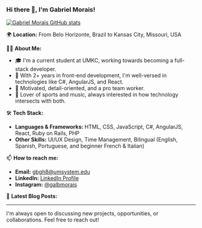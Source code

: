 ### Hi there 👋, I'm Gabriel Morais!

[![Gabriel Morais GitHub stats](https://github-readme-stats.vercel.app/api?username=gabmos&count_private=true&show_icons=true&theme=default)](https://github.com/gabmos)

🌍 **Location:** From Belo Horizonte, Brazil to Kansas City, Missouri, USA

👨‍💻 **About Me:**
- 🎓 I'm a current student at UMKC, working towards becoming a full-stack developer.
- 💼 With 2+ years in front-end development, I'm well-versed in technologies like C#, AngularJS, and React.
- 🌟 Motivated, detail-oriented, and a pro team worker.
- 🎵 Lover of sports and music, always interested in how technology intersects with both.

🛠 **Tech Stack:**
- **Languages & Frameworks:** HTML, CSS, JavaScript, C#, AngularJS, React, Ruby on Rails, PHP
- **Other Skills:** UI/UX Design, Time Management, Bilingual (English, Spanish, Portuguese, and beginner French & Italian)

📫 **How to reach me:**
- **Email:** gbgh8@umsystem.edu
- **LinkedIn:** [LinkedIn Profile](https://www.linkedin.com/in/galbmorais)
- **Instagram:** [@galbmorais](https://instagram.com/galbmorais)

📕 **Latest Blog Posts:**
<!-- BLOG-POST-LIST:START -->
<!-- BLOG-POST-LIST:END -->

---

I'm always open to discussing new projects, opportunities, or collaborations. Feel free to reach out!

